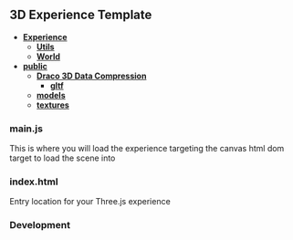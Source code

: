 ## 3D Experience Template

- [**Experience**](Experience)
    - [**Utils**](Experience/Utils)
    - [**World**](Experience/World)
- [**public**](public)
    - [**Draco 3D Data Compression**](public/draco)
        - [**gltf**](public/draco/gltf)
    - [**models**](public/models)
    - [**textures**](public/textures)

### main.js

This is where you will load the experience targeting the canvas html dom target to load the scene into

### index.html

Entry location for your Three.js experience

### Development
